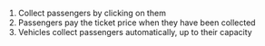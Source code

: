 1. Collect passengers by clicking on them
2. Passengers pay the ticket price when they have been collected
3. Vehicles collect passengers automatically, up to their capacity